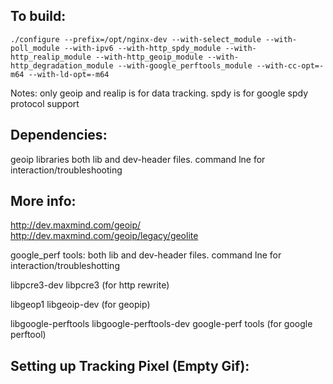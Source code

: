 To build:
-------
```
./configure --prefix=/opt/nginx-dev --with-select_module --with-poll_module --with-ipv6 --with-http_spdy_module --with-http_realip_module --with-http_geoip_module --with-http_degradation_module --with-google_perftools_module --with-cc-opt=-m64 --with-ld-opt=-m64
```
Notes:
only geoip and realip is for data tracking.
spdy is for google spdy protocol support


Dependencies:
-------

geoip libraries both lib and dev-header files. command lne for interaction/troubleshooting

More info: 
-------
http://dev.maxmind.com/geoip/
http://dev.maxmind.com/geoip/legacy/geolite

google_perf tools: both lib and dev-header files. command lne for interaction/troubleshotting

libpcre3-dev libpcre3  (for http rewrite)

libgeop1 libgeoip-dev (for geopip)
 
libgoogle-perftools libgoogle-perftools-dev google-perf tools (for google perftool)

Setting up Tracking Pixel (Empty Gif):
-------

